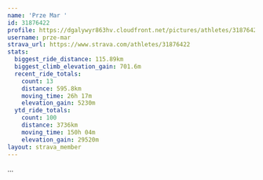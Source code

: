 ```yaml
---
name: 'Prze Mar '
id: 31876422
profile: https://dgalywyr863hv.cloudfront.net/pictures/athletes/31876422/22548952/3/large.jpg
username: prze-mar
strava_url: https://www.strava.com/athletes/31876422
stats:
  biggest_ride_distance: 115.89km
  biggest_climb_elevation_gain: 701.6m
  recent_ride_totals:
    count: 13
    distance: 595.8km
    moving_time: 26h 17m
    elevation_gain: 5230m
  ytd_ride_totals:
    count: 100
    distance: 3736km
    moving_time: 150h 04m
    elevation_gain: 29520m
layout: strava_member
--- 
```

...
